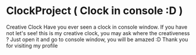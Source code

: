 # ClockProject ( Clock in console :D )
Creative Clock
Have you ever seen a clock in console window. If you have not let's see!
this is my creative clock, you may ask where the creativeness ? Just open it and go to console window, you will be amazed :D
Thank you for visiting my profile
